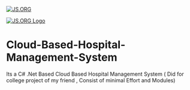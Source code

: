 
[![JS.ORG]()](http://js.org)

[![JS.ORG Logo]()](http://js.org)
# Cloud-Based-Hospital-Management-System
Its a C# .Net Based Cloud Based Hospital Management System ( Did for college project of my friend , Consist of minimal Effort and Modules)
